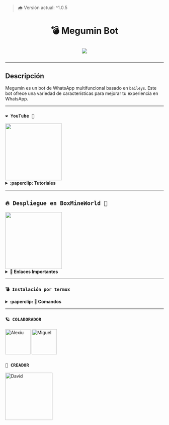 > 🌧 Versión actual: ^1.0.5

<h1 align="center">💣 Megumin Bot</p>
<p>
        <img src= "https://files.catbox.moe/mwi0gz.jpg">
    </p>

---

## Descripción

Megumin es un bot de WhatsApp multifuncional basado en `baileys`. Este bot ofrece una variedad de características para mejorar tu experiencia en WhatsApp.

---

### **`❤️ YouTube 🍬`**
<a href="https://youtube.com/@davidchian4957">
  <img width="180px" src="https://files.catbox.moe/3m3dih.jpg"/>
</a>

<details>
 <summary><b>:paperclip: Tutoriales</b></summary>

- **Termux:** [Aquí](https://youtu.be/gqtGeXRLImQ?si=PpM7EitywqFunEU5)
- **Sky:** [Aquí](https://youtu.be/TzHyGH_6GH0?si=uKS3h8MXIhMOGrEM)

</details>

--- 

## **`🔥 Despliegue en BoxMineWorld 🚀`**

<a href="https://boxmineworld.com">
  <img width="180px" src="https://i.imgur.com/allAyd4.png"/>
</a>

<details>
 <summary><b>📎 Enlaces Importantes</b></summary>

- **Pagina Oficial:** [`Boxmineworld`](https://boxmineworld.com)
- **Tutorial - Crear cuenta en la Dashboard:** [`Dashboard`](https://www.youtube.com/watch?v=ZAwBLuNmIlI)
- **Dashboard:** [`Dash`](https://dash.boxmineworld.com)
- **Panel:** [`Aquí`](https://panel.boxmineworld.com)
- **Dudas sobre el Host:** [`Discord`](https://discord.gg/84qsr4v) _(Preguntar por Vicemi)_
- **Canal de WhatsApp:** [`Aquí`](https://whatsapp.com/channel/0029Va71C1q2UPBOICnxu83r)

</details>

---

### **`💣 Instalación por termux`**

<details>
 <summary><b>:paperclip: 🖤 Comandos</b></summary>

<img src="https://files.catbox.moe/uut7ke.jpg" alt="MeguminBot" style="width: 100%; height: auto; max-width: 500px;">

> Nota: Copie y pegue los comandos en termux uno por uno.
```bash
termux-setup-storage
```

```bash
apt update && apt upgrade && pkg install -y git nodejs ffmpeg imagemagick yarn
```

```bash
git clone https://github.com/David-Chian/Megumin-Bot-MD && cd Megumin-Bot-MD
```

```bash
yarn install
```

```bash
npm install
```

```bash
npm update
```

```bash
npm start
```

> Si aparece (Y/I/N/O/D/Z) [default=N] ? use la letra "y" + "ENTER" para continuar con la instalación

### **💣 Activar en caso de detenerse en termux**

> Si después de instalar el bot en Termux se detiene (pantalla en blanco, pérdida de conexión a Internet, reinicio del dispositivo), sigue estos pasos:

Abre Termux y navega al directorio del bot:
   
   ```bash
    cd Megumin-Bot-MD
   ```

Inicia el bot nuevamente:
  
   ```bash
    npm start
   ```

</details>

---

### **`🪐 COLABORADOR`**
<a
href="https://github.com/DevAlexJs"><img src="https://github.com/DevAlexJs.png" width="80" height="80" alt="Alexiu"/></a> <a
href="https://github.com/CheirZ"><img src="https://github.com/CheirZ.png" width="80" height="80" alt="Miguel"/></a>

### **`👑 CREADOR`**
<a
href="https://github.com/David-Chian"><img src="https://github.com/David-Chian.png" width="150" height="150" alt="David"/></a>